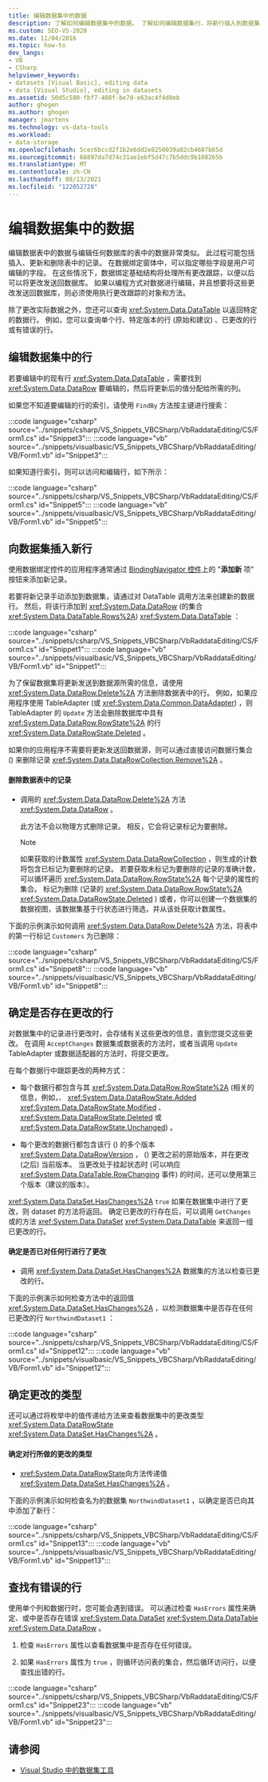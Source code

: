 ```yaml
---
title: 编辑数据集中的数据
description: 了解如何编辑数据集中的数据。 了解如何编辑数据集行，将新行插入到数据集中，确定是否存在已更改的行，并查找有错误的行。
ms.custom: SEO-VS-2020
ms.date: 11/04/2016
ms.topic: how-to
dev_langs:
- VB
- CSharp
helpviewer_keywords:
- datasets [Visual Basic], editing data
- data [Visual Studio], editing in datasets
ms.assetid: 50d5c580-fbf7-408f-be70-e63ac4f4d0eb
author: ghogen
ms.author: ghogen
manager: jmartens
ms.technology: vs-data-tools
ms.workload:
- data-storage
ms.openlocfilehash: 5cec6bccd2f1b2e6dd2e8250039a82cb4607b65d
ms.sourcegitcommit: 68897da7d74c31ae1ebf5d47c7b5ddc9b108265b
ms.translationtype: MT
ms.contentlocale: zh-CN
ms.lasthandoff: 08/13/2021
ms.locfileid: "122052728"
---
```

# <a name="edit-data-in-datasets"></a>编辑数据集中的数据
编辑数据表中的数据与编辑任何数据库的表中的数据非常类似。 此过程可能包括插入、更新和删除表中的记录。 在数据绑定窗体中，可以指定哪些字段是用户可编辑的字段。 在这些情况下，数据绑定基础结构将处理所有更改跟踪，以便以后可以将更改发送回数据库。 如果以编程方式对数据进行编辑，并且想要将这些更改发送回数据库，则必须使用执行更改跟踪的对象和方法。

除了更改实际数据之外，您还可以查询 <xref:System.Data.DataTable> 以返回特定的数据行。 例如，您可以查询单个行、特定版本的行 (原始和建议) 、已更改的行或有错误的行。

## <a name="to-edit-rows-in-a-dataset"></a>编辑数据集中的行
若要编辑中的现有行 <xref:System.Data.DataTable> ，需要找到 <xref:System.Data.DataRow> 要编辑的，然后将更新后的值分配给所需的列。

如果您不知道要编辑的行的索引，请使用 `FindBy` 方法按主键进行搜索：

:::code language="csharp" source="../snippets/csharp/VS_Snippets_VBCSharp/VbRaddataEditing/CS/Form1.cs" id="Snippet3":::
:::code language="vb" source="../snippets/visualbasic/VS_Snippets_VBCSharp/VbRaddataEditing/VB/Form1.vb" id="Snippet3":::

如果知道行索引，则可以访问和编辑行，如下所示：

:::code language="csharp" source="../snippets/csharp/VS_Snippets_VBCSharp/VbRaddataEditing/CS/Form1.cs" id="Snippet5":::
:::code language="vb" source="../snippets/visualbasic/VS_Snippets_VBCSharp/VbRaddataEditing/VB/Form1.vb" id="Snippet5":::

## <a name="to-insert-new-rows-into-a-dataset"></a>向数据集插入新行
使用数据绑定控件的应用程序通常通过 [BindingNavigator 控件](/dotnet/framework/winforms/controls/bindingnavigator-control-windows-forms)上的 "**添加新** 项" 按钮来添加新记录。

若要将新记录手动添加到数据集，请通过对 DataTable 调用方法来创建新的数据行。 然后，将该行添加到 <xref:System.Data.DataRow> (的集合 <xref:System.Data.DataTable.Rows%2A>) <xref:System.Data.DataTable> ：

:::code language="csharp" source="../snippets/csharp/VS_Snippets_VBCSharp/VbRaddataEditing/CS/Form1.cs" id="Snippet1":::
:::code language="vb" source="../snippets/visualbasic/VS_Snippets_VBCSharp/VbRaddataEditing/VB/Form1.vb" id="Snippet1":::

为了保留数据集将更新发送到数据源所需的信息，请使用 <xref:System.Data.DataRow.Delete%2A> 方法删除数据表中的行。 例如，如果应用程序使用 TableAdapter (或 <xref:System.Data.Common.DataAdapter>) ，则 TableAdapter 的 `Update` 方法会删除数据库中具有 <xref:System.Data.DataRow.RowState%2A> 的行 <xref:System.Data.DataRowState.Deleted> 。

如果你的应用程序不需要将更新发送回数据源，则可以通过直接访问数据行集合 () 来删除记录 <xref:System.Data.DataRowCollection.Remove%2A> 。

#### <a name="to-delete-records-from-a-data-table"></a>删除数据表中的记录

- 调用的 <xref:System.Data.DataRow.Delete%2A> 方法 <xref:System.Data.DataRow> 。

     此方法不会以物理方式删除记录。 相反，它会将记录标记为要删除。

    > [!NOTE]
    > 如果获取的计数属性 <xref:System.Data.DataRowCollection> ，则生成的计数将包含已标记为要删除的记录。 若要获取未标记为要删除的记录的准确计数，可以循环遍历 <xref:System.Data.DataRow.RowState%2A> 每个记录的属性的集合。 标记为删除 (记录的 <xref:System.Data.DataRow.RowState%2A> <xref:System.Data.DataRowState.Deleted> ) 或者，你可以创建一个数据集的数据视图，该数据集基于行状态进行筛选，并从该处获取计数属性。

下面的示例演示如何调用 <xref:System.Data.DataRow.Delete%2A> 方法，将表中的第一行标记 `Customers` 为已删除：

:::code language="csharp" source="../snippets/csharp/VS_Snippets_VBCSharp/VbRaddataEditing/CS/Form1.cs" id="Snippet8":::
:::code language="vb" source="../snippets/visualbasic/VS_Snippets_VBCSharp/VbRaddataEditing/VB/Form1.vb" id="Snippet8":::

## <a name="determine-if-there-are-changed-rows"></a>确定是否存在更改的行
对数据集中的记录进行更改时，会存储有关这些更改的信息，直到您提交这些更改。 在调用 `AcceptChanges` 数据集或数据表的方法时，或者当调用 `Update` TableAdapter 或数据适配器的方法时，将提交更改。

在每个数据行中跟踪更改的两种方式：

- 每个数据行都包含与其 <xref:System.Data.DataRow.RowState%2A> (相关的信息，例如，、 <xref:System.Data.DataRowState.Added> <xref:System.Data.DataRowState.Modified> 、 <xref:System.Data.DataRowState.Deleted> 或 <xref:System.Data.DataRowState.Unchanged>) 。

- 每个更改的数据行都包含该行 () 的多个版本 <xref:System.Data.DataRowVersion> ， () 更改之前的原始版本，并在更改 (之后) 当前版本。 当更改处于挂起状态时 (可以响应 <xref:System.Data.DataTable.RowChanging> 事件) 的时间，还可以使用第三个版本（建议的版本）。

<xref:System.Data.DataSet.HasChanges%2A> `true` 如果在数据集中进行了更改，则 dataset 的方法将返回。 确定已更改的行存在后，可以调用 `GetChanges` 或的方法 <xref:System.Data.DataSet> <xref:System.Data.DataTable> 来返回一组已更改的行。

#### <a name="to-determine-if-changes-have-been-made-to-any-rows"></a>确定是否已对任何行进行了更改

- 调用 <xref:System.Data.DataSet.HasChanges%2A> 数据集的方法以检查已更改的行。

下面的示例演示如何检查方法中的返回值 <xref:System.Data.DataSet.HasChanges%2A> ，以检测数据集中是否存在任何已更改的行 `NorthwindDataset1` ：

:::code language="csharp" source="../snippets/csharp/VS_Snippets_VBCSharp/VbRaddataEditing/CS/Form1.cs" id="Snippet12":::
:::code language="vb" source="../snippets/visualbasic/VS_Snippets_VBCSharp/VbRaddataEditing/VB/Form1.vb" id="Snippet12":::

## <a name="determine-the-type-of-changes"></a>确定更改的类型
还可以通过将枚举中的值传递给方法来查看数据集中的更改类型 <xref:System.Data.DataRowState> <xref:System.Data.DataSet.HasChanges%2A> 。

#### <a name="to-determine-what-type-of-changes-have-been-made-to-a-row"></a>确定对行所做的更改的类型

- <xref:System.Data.DataRowState>向方法传递值 <xref:System.Data.DataSet.HasChanges%2A> 。

下面的示例演示如何检查名为的数据集 `NorthwindDataset1` ，以确定是否已向其中添加了新行：

:::code language="csharp" source="../snippets/csharp/VS_Snippets_VBCSharp/VbRaddataEditing/CS/Form1.cs" id="Snippet13":::
:::code language="vb" source="../snippets/visualbasic/VS_Snippets_VBCSharp/VbRaddataEditing/VB/Form1.vb" id="Snippet13":::

## <a name="to-locate-rows-that-have-errors"></a>查找有错误的行
使用单个列和数据行时，您可能会遇到错误。 可以通过检查 `HasErrors` 属性来确定、或中是否存在错误 <xref:System.Data.DataSet> <xref:System.Data.DataTable> <xref:System.Data.DataRow> 。

1. 检查 `HasErrors` 属性以查看数据集中是否存在任何错误。

2. 如果 `HasErrors` 属性为 `true` ，则循环访问表的集合，然后循环访问行，以便查找出错的行。

:::code language="csharp" source="../snippets/csharp/VS_Snippets_VBCSharp/VbRaddataEditing/CS/Form1.cs" id="Snippet23":::
:::code language="vb" source="../snippets/visualbasic/VS_Snippets_VBCSharp/VbRaddataEditing/VB/Form1.vb" id="Snippet23":::

## <a name="see-also"></a>请参阅

- [Visual Studio 中的数据集工具](../data-tools/dataset-tools-in-visual-studio.md)

